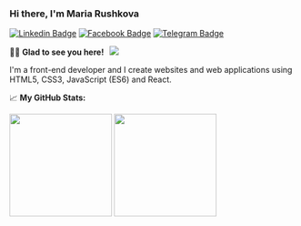 ### Hi there, I'm Maria Rushkova 

[![Linkedin Badge](https://img.shields.io/badge/-LinkedIn-0e76a8?style=flat-square&logo=Linkedin&logoColor=white)](https://www.linkedin.com/in/maria-rushkova/)
[![Facebook Badge](https://img.shields.io/badge/-Facebook-4267B2?style=flat-square&logo=Facebook&logoColor=white)](https://www.facebook.com/maria.rushkova/)
[![Telegram Badge](https://img.shields.io/badge/-Telegram-0088cc?style=flat-square&logo=Telegram&logoColor=white)](https://t.me/mrushkova)

👋🏻 **Glad to see you here! &nbsp;** ![](https://visitor-badge.glitch.me/badge?page_id=mrushkova.mrushkova)

I'm a front-end developer and I create websites and web applications using HTML5, CSS3, JavaScript (ES6) and React.

📈 **My GitHub Stats:**

<p>
  <img height="180em" src="https://github-readme-stats.vercel.app/api?username=mrushkova&show_icons=true&hide_border=true&&count_private=true&include_all_commits=true" />
  <img height="180em" src="https://github-readme-stats.vercel.app/api/top-langs/?username=mrushkova&exclude_repo=KNN-Image-Classification&show_icons=true&hide_border=true&layout=compact&langs_count=8"/>
</p>



